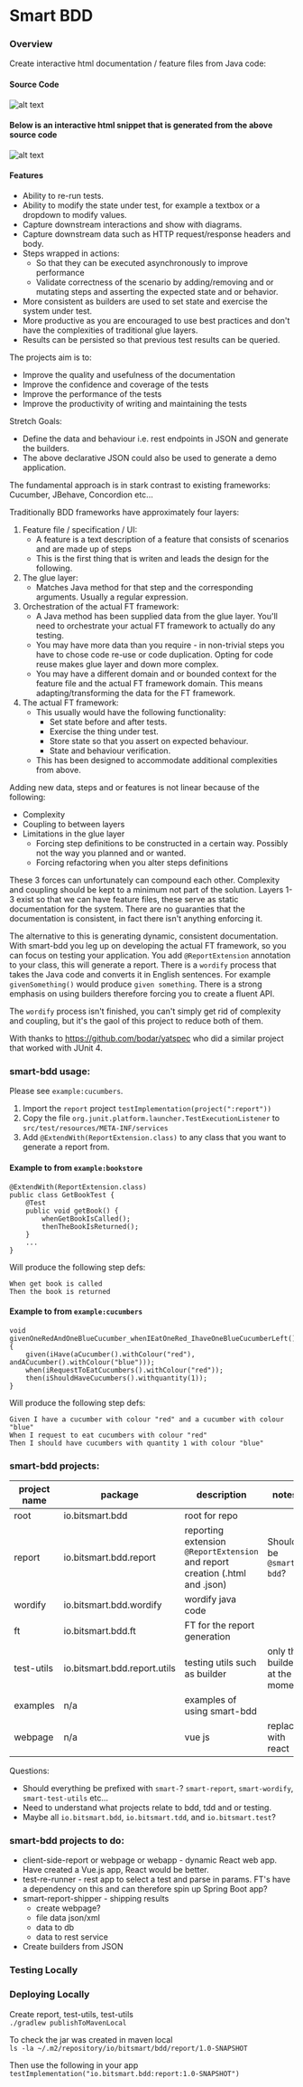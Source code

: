 # Smart BDD

### Overview

Create interactive html documentation / feature files from Java code:

#### Source Code

![alt text](docs/images/code01.png "Code Snippet")

#### Below is an interactive html snippet that is generated from the above source code

![alt text](docs/images/doc01.png "Doc Snippet")

#### Features
- Ability to re-run tests.
- Ability to modify the state under test, for example a textbox or a dropdown to modify values.
- Capture downstream interactions and show with diagrams.
- Capture downstream data such as HTTP request/response headers and body.
- Steps wrapped in actions:
  - So that they can be executed asynchronously to improve performance
  - Validate correctness of the scenario by adding/removing and or mutating steps and asserting the expected state and or behavior.
- More consistent as builders are used to set state and exercise the system under test.
- More productive as you are encouraged to use best practices and don't have the complexities of traditional glue layers.
- Results can be persisted so that previous test results can be queried.

The projects aim is to:
- Improve the quality and usefulness of the documentation 
- Improve the confidence and coverage of the tests 
- Improve the performance of the tests 
- Improve the productivity of writing and maintaining the tests

Stretch  Goals:
* Define the data and behaviour i.e. rest endpoints in JSON and generate the builders. 
* The above declarative JSON could also be used to generate a demo application. 

The fundamental approach is in stark contrast to existing frameworks: Cucumber, JBehave, Concordion etc...

Traditionally BDD frameworks have approximately four layers:

1. Feature file / specification / UI:
    - A feature is a text description of a feature that consists of scenarios and are made up of steps
    - This is the first thing that is writen and leads the design for the following.
1. The glue layer:
    - Matches Java method for that step and the corresponding arguments. Usually a regular expression.
1. Orchestration of the actual FT framework:
    - A Java method has been supplied data from the glue layer. You'll need to orchestrate your actual FT framework to
      actually do any testing.
    - You may have more data than you require - in non-trivial steps you have to chose code re-use or code duplication.
      Opting for code reuse makes glue layer and down more complex.
    - You may have a different domain and or bounded context for the feature file and the actual FT framework domain.
      This means adapting/transforming the data for the FT framework.
1. The actual FT framework:
    - This usually would have the following functionality:
        - Set state before and after tests.
        - Exercise the thing under test.
        - Store state so that you assert on expected behaviour.
        - State and behaviour verification.
    - This has been designed to accommodate additional complexities from above.

Adding new data, steps and or features is not linear because of the following:

* Complexity
* Coupling to between layers
* Limitations in the glue layer
    * Forcing step definitions to be constructed in a certain way. Possibly not the way you planned and or wanted.
    * Forcing refactoring when you alter steps definitions

These 3 forces can unfortunately can compound each other. Complexity and coupling should be kept to a minimum not part
of the solution. Layers 1-3 exist so that we can have feature files, these serve as static documentation for the system.
There are no guaranties that the documentation is consistent, in fact there isn't anything enforcing it.

The alternative to this is generating dynamic, consistent documentation. With smart-bdd you leg up on developing the
actual FT framework, so you can focus on testing your application. You add `@ReportExtension` annotation to your class,
this will generate a report. There is a `wordify` process that takes the Java code and converts it in English sentences.
For example `givenSomething()` would produce `given something`. There is a strong emphasis on using builders therefore
forcing you to create a fluent API.

The `wordify` process isn't finished, you can't simply get rid of complexity and coupling, but it's the gaol of this
project to reduce both of them.

With thanks to https://github.com/bodar/yatspec who did a similar project that worked with JUnit 4.

### smart-bdd usage:

Please see `example:cucumbers`.
1. Import the `report` project `testImplementation(project(":report"))`
2. Copy the file `org.junit.platform.launcher.TestExecutionListener` to `src/test/resources/META-INF/services`
3. Add `@ExtendWith(ReportExtension.class)` to any class that you want to generate a report from.

#### Example to from `example:bookstore`
```
@ExtendWith(ReportExtension.class)
public class GetBookTest {
    @Test
    public void getBook() {
        whenGetBookIsCalled();
        thenTheBookIsReturned();
    }
    ...
}
```

Will produce the following step defs:
```
When get book is called 
Then the book is returned
```

#### Example to from `example:cucumbers`
```
void givenOneRedAndOneBlueCucumber_whenIEatOneRed_IhaveOneBlueCucumberLeft() {
    given(iHave(aCucumber().withColour("red"), andACucumber().withColour("blue")));
    when(iRequestToEatCucumbers().withColour("red"));
    then(iShouldHaveCucumbers().withquantity(1));
}
```

Will produce the following step defs:
```
Given I have a cucumber with colour "red" and a cucumber with colour "blue" 
When I request to eat cucumbers with colour "red" 
Then I should have cucumbers with quantity 1 with colour "blue"
```

### smart-bdd projects:

| project name  | package  | description  | notes  |
|---|---|---|---|
| root       | io.bitsmart.bdd | root for repo  |
| report     | io.bitsmart.bdd.report | reporting extension `@ReportExtension` and report creation (.html and .json)  | Should be `@smart-bdd`? |
| wordify    | io.bitsmart.bdd.wordify | wordify java code | |
| ft         | io.bitsmart.bdd.ft | FT for the report generation | | 
| test-utils | io.bitsmart.bdd.report.utils | testing utils such as builder | only the builders at the moment | 
| examples   | n/a| examples of using smart-bdd |  | 
| webpage    | n/a| vue js | replace with react | 

Questions:

* Should everything be prefixed with `smart-`? `smart-report`, `smart-wordify`, `smart-test-utils` etc...
* Need to understand what projects relate to bdd, tdd and or testing.
* Maybe all `io.bitsmart.bdd`, `io.bitsmart.tdd`, and `io.bitsmart.test`?

### smart-bdd projects to do:

* client-side-report or webpage or webapp - dynamic React web app. Have created a Vue.js app, React would be better.
* test-re-runner - rest app to select a test and parse in params. FT's have a dependency on this and can therefore spin
  up Spring Boot app?
* smart-report-shipper - shipping results
    * create webpage?
    * file data json/xml
    * data to db
    * data to rest service
* Create builders from JSON

### Testing Locally

### Deploying Locally
Create report, test-utils, test-utils  
`./gradlew publishToMavenLocal`

To check the jar was created in maven local  
`ls -la ~/.m2/repository/io/bitsmart/bdd/report/1.0-SNAPSHOT`

Then use the following in your app  
`testImplementation("io.bitsmart.bdd:report:1.0-SNAPSHOT")`